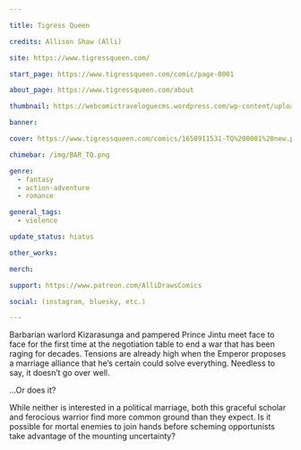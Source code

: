 ```yaml
---

title: Tigress Queen

credits: Allison Shaw (Alli)

site: https://www.tigressqueen.com/

start_page: https://www.tigressqueen.com/comic/page-0001

about_page: https://www.tigressqueen.com/about

thumbnail: https://webcomictraveloguecms.wordpress.com/wp-content/uploads/2024/09/tigress-queen.png

banner:

cover: https://www.tigressqueen.com/comics/1650911531-TQ%200001%20new.png

chimebar: /img/BAR_TQ.png

genre:
  - fantasy
  - action-adventure
  - romance

general_tags: 
  - violence

update_status: hiatus

other_works:

merch: 

support: https://www.patreon.com/AlliDrawsComics

social: (instagram, bluesky, etc.)

---
```


Barbarian warlord Kizarasunga and pampered Prince Jintu meet face to face for the first time at the negotiation table to end a war that has been raging for decades. Tensions are already high when the Emperor proposes a marriage alliance that he’s certain could solve everything. Needless to say, it doesn’t go over well.

…Or does it?

While neither is interested in a political marriage, both this graceful scholar and ferocious warrior find more common ground than they expect. Is it possible for mortal enemies to join hands before scheming opportunists take advantage of the mounting uncertainty?